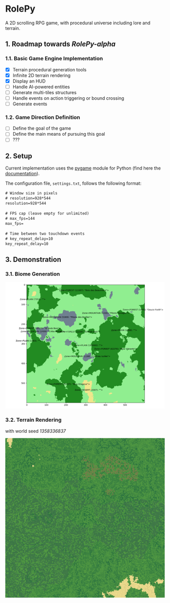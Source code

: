 # RolePy

A 2D scrolling RPG game, with procedural universe including lore and terrain.

## 1. Roadmap towards _RolePy-alpha_

### 1.1. Basic Game Engine Implementation

 - [x] Terrain procedural generation tools
 - [x] Infinite 2D terrain rendering
 - [x] Display an HUD
 - [ ] Handle AI-powered entities
 - [ ] Generate multi-tiles structures
 - [ ] Handle events on action triggering or bound crossing
 - [ ] Generate events

### 1.2. Game Direction Definition

 - [ ] Define the goal of the game
 - [ ] Define the main means of pursuing this goal
 - [ ] ???

## 2. Setup

Current implementation uses the [pygame](https://www.pygame.org/news) module
for Python (find here the [documentation](https://www.pygame.org/docs)).

The configuration file, `settings.txt`, follows the following format:

```
# Window size in pixels
# resolution=928*544
resolution=928*544

# FPS cap (leave empty for unlimited)
# max_fps=144
max_fps=

# Time between two touchdown events
# key_repeat_delay=10
key_repeat_delay=10
```

## 3. Demonstration

### 3.1. Biome Generation

![](img/biomes.png)

### 3.2. Terrain Rendering

with world seed *1358336837*

![](img/1358336837.png)
